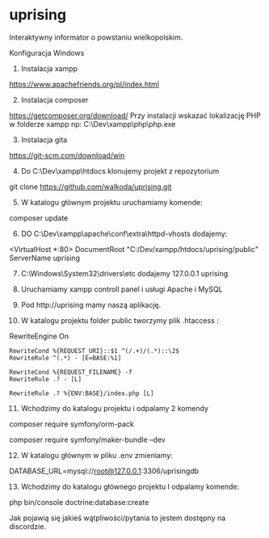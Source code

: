 # uprising
Interaktywny informator o powstaniu wielkopolskim.

Konfiguracja Windows

1.	Instalacja xampp

https://www.apachefriends.org/pl/index.html

2.	Instalacja composer

https://getcomposer.org/download/
Przy instalacji wskazać lokalizację PHP w folderze xampp np: C:\Dev\xampp\php\php.exe

3.	Instalacja gita 

https://git-scm.com/download/win

4.	Do C:\Dev\xampp\htdocs klonujemy projekt z repozytorium

git clone https://github.com/walkoda/uprising.git

5.	W katalogu głównym projektu uruchamiamy komende:

composer update

6.	DO C:\Dev\xampp\apache\conf\extra\httpd-vhosts dodajemy:

<VirtualHost *:80>
    DocumentRoot "C:/Dev/xampp/htdocs/uprising/public"
    ServerName uprising
</VirtualHost>

7.	C:\Windows\System32\drivers\etc dodajemy 127.0.0.1 uprising

8.	Uruchamiamy xampp controll panel i usługi Apache i MySQL

9.	Pod http://uprising mamy naszą aplikację.

10.	W katalogu projektu folder public tworzymy plik .htaccess :

<IfModule mod_rewrite.c>
    RewriteEngine On

    RewriteCond %{REQUEST_URI}::$1 ^(/.+)/(.*)::\2$
    RewriteRule ^(.*) - [E=BASE:%1]

    RewriteCond %{REQUEST_FILENAME} -f
    RewriteRule .? - [L]

    RewriteRule .? %{ENV:BASE}/index.php [L]
</IfModule>

11.	Wchodzimy do katalogu projektu i odpalamy 2 komendy

composer require symfony/orm-pack

composer require symfony/maker-bundle –dev
 
12.	W katalogu głównym w pliku .env zmieniamy:

DATABASE_URL=mysql://root@127.0.0.1:3306/uprisingdb

13.	Wchodzimy do katalogu głównego projektu I odpalamy komende:

php bin/console doctrine:database:create

Jak pojawią się jakieś wątpliwości/pytania to jestem dostępny na discordzie.
